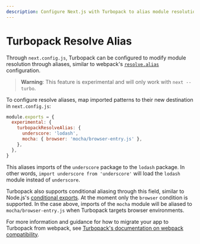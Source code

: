 ```yaml
---
description: Configure Next.js with Turbopack to alias module resolution
---
```


# Turbopack Resolve Alias

Through `next.config.js`, Turbopack can be configured to modify module resolution through aliases, similar to webpack's [`resolve.alias`](https://webpack.js.org/configuration/resolve/#resolvealias) configuration.

> **Warning**: This feature is experimental and will only work with `next --turbo`.

To configure resolve aliases, map imported patterns to their new destination in `next.config.js`:

```js
module.exports = {
  experimental: {
    turbopackResolveAlias: {
      underscore: 'lodash',
      mocha: { browser: 'mocha/browser-entry.js' },
    },
  },
}
```

This aliases imports of the `underscore` package to the `lodash` package. In other words, `import underscore from 'underscore'` will load the `lodash` module instead of `underscore`.

Turbopack also supports conditional aliasing through this field, similar to Node.js's [conditional exports](https://nodejs.org/docs/latest-v18.x/api/packages.html#conditional-exports). At the moment only the `browser` condition is supported. In the case above, imports of the `mocha` module will be aliased to `mocha/browser-entry.js` when Turbopack targets browser environments.

For more information and guidance for how to migrate your app to Turbopack from webpack, see [Turbopack's documentation on webpack compatibility](https://turbo.build/pack/docs/migrating-from-webpack).
